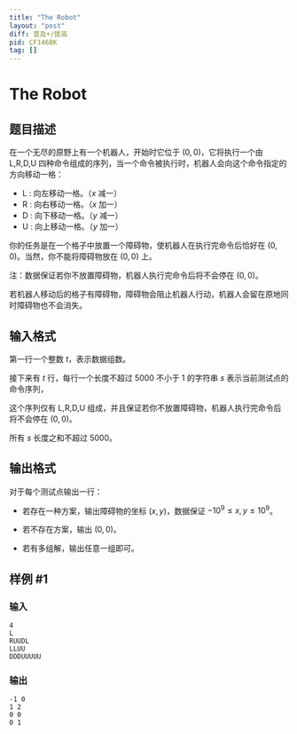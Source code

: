 ```yaml
---
title: "The Robot"
layout: "post"
diff: 普及+/提高
pid: CF1468K
tag: []
---
```


# The Robot

## 题目描述

在一个无尽的原野上有一个机器人，开始时它位于 $(0,0)$，它将执行一个由 L,R,D,U 四种命令组成的序列，当一个命令被执行时，机器人会向这个命令指定的方向移动一格：


* L : 向左移动一格。（$x$ 减一）
* R : 向右移动一格。（$x$ 加一）
* D : 向下移动一格。（$y$ 减一）
* U : 向上移动一格。（$y$ 加一）


你的任务是在一个格子中放置一个障碍物，使机器人在执行完命令后恰好在 $(0,0)$。当然，你不能将障碍物放在 $(0,0)$ 上。

注：数据保证若你不放置障碍物，机器人执行完命令后将不会停在 $(0,0)$。

若机器人移动后的格子有障碍物，障碍物会阻止机器人行动，机器人会留在原地同时障碍物也不会消失。

## 输入格式

第一行一个整数 $t$，表示数据组数。

接下来有 $t$ 行，每行一个长度不超过 $5000$ 不小于 $1$ 的字符串 $s$ 表示当前测试点的命令序列，

这个序列仅有 L,R,D,U 组成，并且保证若你不放置障碍物，机器人执行完命令后将不会停在 $(0,0)$。

所有 $s$ 长度之和不超过 $5000$。

## 输出格式

对于每个测试点输出一行：

* 若存在一种方案，输出障碍物的坐标 $(x,y)$，数据保证 $-10^9 \le x,y \le 10^9$。

* 若不存在方案，输出 $(0,0)$。

* 若有多组解，输出任意一组即可。

## 样例 #1

### 输入

```
4
L
RUUDL
LLUU
DDDUUUUU
```

### 输出

```
-1 0
1 2
0 0
0 1
```

